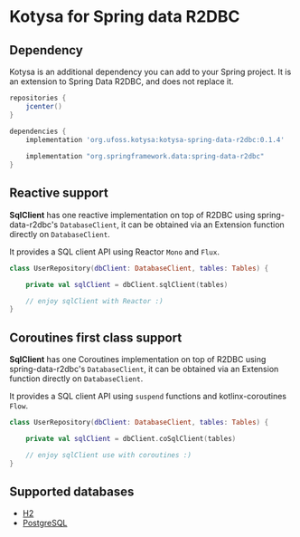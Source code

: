 # Kotysa for Spring data R2DBC

## Dependency

Kotysa is an additional dependency you can add to your Spring project.
It is an extension to Spring Data R2DBC, and does not replace it.

```groovy
repositories {
    jcenter()
}

dependencies {
    implementation 'org.ufoss.kotysa:kotysa-spring-data-r2dbc:0.1.4'
    
    implementation "org.springframework.data:spring-data-r2dbc"
}
```

## Reactive support

**SqlClient** has one reactive implementation on top of R2DBC using spring-data-r2dbc's ```DatabaseClient```, it can be obtained via an Extension function directly on ```DatabaseClient```.

It provides a SQL client API using Reactor ```Mono``` and ```Flux```.

```kotlin
class UserRepository(dbClient: DatabaseClient, tables: Tables) {

	private val sqlClient = dbClient.sqlClient(tables)

	// enjoy sqlClient with Reactor :)
}
```

## Coroutines first class support

**SqlClient** has one Coroutines implementation on top of R2DBC using spring-data-r2dbc's ```DatabaseClient```, it can be obtained via an Extension function directly on ```DatabaseClient```.

It provides a SQL client API using ```suspend``` functions and kotlinx-coroutines ```Flow```.

```kotlin
class UserRepository(dbClient: DatabaseClient, tables: Tables) {

	private val sqlClient = dbClient.coSqlClient(tables)

	// enjoy sqlClient use with coroutines :)
}
```

## Supported databases

* [H2](../docs/table-modelling.md#H2)
* [PostgreSQL](../docs/table-modelling.md#PostgreSQL)
